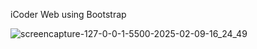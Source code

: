 iCoder Web using Bootstrap

![screencapture-127-0-0-1-5500-2025-02-09-16_24_49](https://github.com/user-attachments/assets/dfc5c111-4ef8-4290-9ce2-150926910234)
